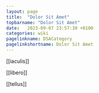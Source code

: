 ```yaml
---
layout: page
title:  "Dolor Sit Amet"
topbarname: "Dolor Sit Amet"
date:   2023-09-07 23:57:30 +0100
categories: wiki
pagelinkname: DSACategory
pagelinkshortname: Dolor Sit Amet
---
```


[[iaculis]]

[[libero]]

[[tellus]]
